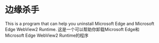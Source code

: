   # 边缘杀手
  This is a program that can help you uninstall Microsoft Edge and Microsoft Edge WebView2 Runtime.
  这是一个可以帮助你卸载Microsoft Edge和Microsoft Edge WebView2 Runtime的程序
